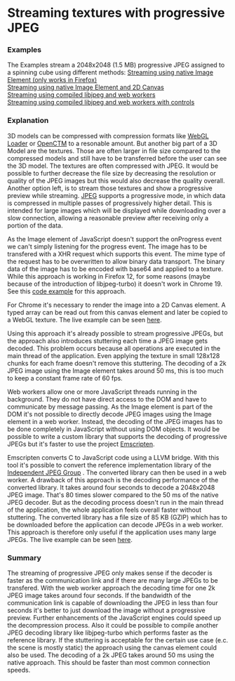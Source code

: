 Streaming textures with progressive JPEG
=================

### Examples
The Examples stream a 2048x2048 (1.5 MB) progressive JPEG assigned to a spinning cube using different methods:
<a href="http://bompo.github.com/streamingtextures/streaming_native.html">Streaming using native Image Element (only works in Firefox)</a><br/>
<a href="http://bompo.github.com/streamingtextures/streaming_native_canvas.html">Streaming using native Image Element and 2D Canvas</a><br/>
<a href="http://bompo.github.com/streamingtextures/streaming_worker.html">Streaming using compiled libjpeg and web workers</a><br/>
<a href="http://bompo.github.com/streamingtextures/streaming_worker_custom.html">Streaming using compiled libjpeg and web workers with controls</a>

### Explanation
3D models can be compressed with compression formats like <a href="http://code.google.com/p/webgl-loader/">WebGL Loader</a> or <a href="http://code.google.com/p/js-openctm/">OpenCTM</a> to a resonable amount.
But another big part of a 3D Model are the textures. Those are often larger in file size compared to the compressed models and still have to be transferred before the user can see the 3D model.
The textures are often compressed with JPEG. It would be possible to further decrease the file size by decreasing the resolution or quality of the JPEG images but this would also decrease the quality overall. Another option left, is to stream those textures and show a progressive preview while streaming. <a href="http://en.wikipedia.org/wiki/JPEG">JPEG</a> supports a progressive mode, in which data is compressed in multiple passes of progressively higher detail. This is intended for large images which will be displayed while downloading over a slow connection, allowing a reasonable preview after receiving only a portion of the data.

As the Image element of JavaScript doesn't support the onProgress event we can't simply listening for the progress event. The image has to be transfered with a XHR request which supports this event. The mime type of the request has to be overwritten to allow binary data transport. The binary data of the image has to be encoded with base64 and applied to a texture. While this approach is working in Firefox 12, for some reasons (maybe because of the introduction of libjpeg-turbo) it doesn't work in Chrome 19. See this <a href="http://bompo.github.com/streamingtextures/streaming_native.html">code example</a> for this approach.

For Chrome it's necessary to render the image into a 2D Canvas element. A typed array can be read out from this canvas element and later be copied to a WebGL texture. The live example can be seen <a href="http://bompo.github.com/streamingtextures/streaming_native_canvas.html">here</a>.

Using this approach it's already possible to stream progressive JPEGs, but the approach also introduces stuttering each time a JPEG image gets decoded. This problem occurs because all operations are executed in the main thread of the application. Even applying the texture in small 128x128 chunks for each frame doesn't remove this stuttering. The decoding of a 2k JPEG image using the Image element takes around 50 ms, this is too much to keep a constant frame rate of 60 fps.

Web workers allow one or more JavaScript threads running in the background. They do not have direct access to the DOM and have to communicate by message passing. As the Image element is part of the DOM it's not possible to directly decode JPEG images using the Image element in a web worker. Instead, the decoding of the JPEG images has to be done completely in JavaScript without using DOM objects. It would be possible to write a custom library that supports the decoding of progressive JPEGs but it's faster to use the project <a href="https://github.com/kripken/emscripten">Emscripten</a>.

Emscripten converts C to JavaScript code using a LLVM bridge. With this tool it's possible to convert the reference implementation library of the <a href="http://www.ijg.org/">Independent JPEG Group</a> . The converted library can then be used in a web worker. A drawback of this approach is the decoding performance of the converted library. It takes around four seconds to decode a 2048x2048 JPEG image. That's 80 times slower compared to the 50 ms of the native JPEG decoder. But as the decoding process doesn't run in the main thread of the application, the whole application feels overall faster without stuttering. The converted library has a file size of 85 KB (GZIP) which has to be downloaded before the application can decode JPEGs in a web worker. This approach is therefore only useful if the application uses many large JPEGs. The live example can be seen <a href="http://bompo.github.com/streamingtextures/streaming_worker.html">here</a>.

### Summary
The streaming of progressive JPEG only makes sense if the decoder is faster as the communication link and if there are many large JPEGs to be transfered. With the web worker approach the decoding time for one 2k JPEG image takes around four seconds. If the bandwidth of the communication link is capable of downloading the JPEG in less than four seconds it's better to just download the image without a progressive preview. Further enhancements of the JavaScript engines could speed up the decompression process. Also it could be possible to compile another JPEG decoding library like libjpeg-turbo which performs faster as the reference library. If the stuttering is acceptable for the certain use case (e.c. the scene is mostly static) the approach using the canvas element could also be used. The decoding of a 2k JPEG takes around 50 ms using the native approach. This should be faster than most common connection speeds.